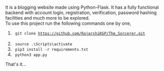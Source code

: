 It is a blogging website made using Python-Flask. It has a fully functional backend with account login, registration, verification, password hashing facilities and much more to be explored.<br/>
To use this project run the following commands one by one,<br/>
  1. <code> git clone https://github.com/RajarshiKGP/The_Sorcerer.git </code> <br/>
  2. <code> source .\Scripts\activate </code> <br/>
  3. <code> pip3 install -r requirements.txt </code> <br/>
  4. <code> python3 app.py </code> <br/>

That's it...
